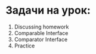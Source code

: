 # Задачи на урок:
1. Discussing homework
2. Comparable Interface
3. Comparator Interface
4. Practice










